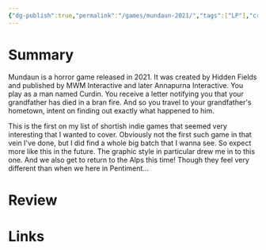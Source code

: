 ```yaml
---
{"dg-publish":true,"permalink":"/games/mundaun-2021/","tags":["LP"],"created":"2024-04-29","updated":"2024-05-06"}
---
```



# Summary

Mundaun is a horror game released in 2021. It was created by Hidden Fields and published by MWM Interactive and later Annapurna Interactive. You play as a man named Curdin. You receive a letter notifying you that your grandfather has died in a bran fire. And so you travel to your grandfather's hometown, intent on finding out exactly what happened to him.

This is the first on my list of shortish indie games that seemed very interesting that I wanted to cover. Obviously not the first such game in that vein I've done, but I did find a whole big batch that I wanna see. So expect more like this in the future. The graphic style in particular drew me in to this one. And we also get to return to the Alps this time! Though they feel very different than when we here in Pentiment...

# Review

# Links
